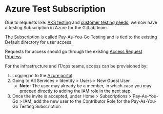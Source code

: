 # Azure Test Subscription

Due to requests like: [AKS testing](https://gitlab.com/gitlab-com/access-requests/issues/526) and [customer testing needs](https://gitlab.com/gitlab-com/access-requests/issues/537), we now have a testing Subscription in Azure for the GitLab team.

The Subscription is called Pay-As-You-Go Testing and is tied to the existing Default directory for user access.

Requests for access should go through the existing [Access Request Process](https://gitlab.com/gitlab-com/access-requests)

For the infrastructure and IT/ops teams, access can be provisioned by:

1. Logging in to the [Azure portal](https://portal.azure.com)
2. Going to All Services > Identity > Users > New Guest User
    - **Note**: The user may already be a member, in which case you may proceed directly to adding the IAM role in the next step.
3. Once the invite is accepted, under Home > Subscriptions > Pay-As-You-Go > IAM, add the new user to the Contributor Role for the Pay-As-You-Go Testing Subscription
